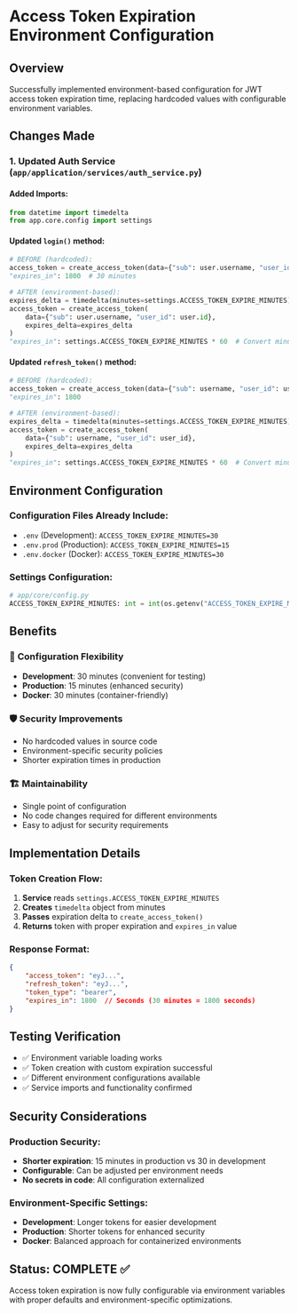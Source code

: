 # Access Token Expiration Environment Configuration

## Overview
Successfully implemented environment-based configuration for JWT access token expiration time, replacing hardcoded values with configurable environment variables.

## Changes Made

### 1. Updated Auth Service (`app/application/services/auth_service.py`)

#### Added Imports:
```python
from datetime import timedelta
from app.core.config import settings
```

#### Updated `login()` method:
```python
# BEFORE (hardcoded):
access_token = create_access_token(data={"sub": user.username, "user_id": user.id})
"expires_in": 1800  # 30 minutes

# AFTER (environment-based):
expires_delta = timedelta(minutes=settings.ACCESS_TOKEN_EXPIRE_MINUTES)
access_token = create_access_token(
    data={"sub": user.username, "user_id": user.id}, 
    expires_delta=expires_delta
)
"expires_in": settings.ACCESS_TOKEN_EXPIRE_MINUTES * 60  # Convert minutes to seconds
```

#### Updated `refresh_token()` method:
```python
# BEFORE (hardcoded):
access_token = create_access_token(data={"sub": username, "user_id": user_id})
"expires_in": 1800

# AFTER (environment-based):
expires_delta = timedelta(minutes=settings.ACCESS_TOKEN_EXPIRE_MINUTES)
access_token = create_access_token(
    data={"sub": username, "user_id": user_id}, 
    expires_delta=expires_delta
)
"expires_in": settings.ACCESS_TOKEN_EXPIRE_MINUTES * 60  # Convert minutes to seconds
```

## Environment Configuration

### Configuration Files Already Include:
- `.env` (Development): `ACCESS_TOKEN_EXPIRE_MINUTES=30`
- `.env.prod` (Production): `ACCESS_TOKEN_EXPIRE_MINUTES=15`
- `.env.docker` (Docker): `ACCESS_TOKEN_EXPIRE_MINUTES=30`

### Settings Configuration:
```python
# app/core/config.py
ACCESS_TOKEN_EXPIRE_MINUTES: int = int(os.getenv("ACCESS_TOKEN_EXPIRE_MINUTES", "30"))
```

## Benefits

### 🔧 **Configuration Flexibility**
- **Development**: 30 minutes (convenient for testing)
- **Production**: 15 minutes (enhanced security)
- **Docker**: 30 minutes (container-friendly)

### 🛡️ **Security Improvements**
- No hardcoded values in source code
- Environment-specific security policies
- Shorter expiration times in production

### 🏗️ **Maintainability**
- Single point of configuration
- No code changes required for different environments
- Easy to adjust for security requirements

## Implementation Details

### Token Creation Flow:
1. **Service** reads `settings.ACCESS_TOKEN_EXPIRE_MINUTES`
2. **Creates** `timedelta` object from minutes
3. **Passes** expiration delta to `create_access_token()`
4. **Returns** token with proper expiration and `expires_in` value

### Response Format:
```json
{
    "access_token": "eyJ...",
    "refresh_token": "eyJ...",
    "token_type": "bearer",
    "expires_in": 1800  // Seconds (30 minutes = 1800 seconds)
}
```

## Testing Verification
- ✅ Environment variable loading works
- ✅ Token creation with custom expiration successful
- ✅ Different environment configurations available
- ✅ Service imports and functionality confirmed

## Security Considerations

### Production Security:
- **Shorter expiration**: 15 minutes in production vs 30 in development
- **Configurable**: Can be adjusted per environment needs
- **No secrets in code**: All configuration externalized

### Environment-Specific Settings:
- **Development**: Longer tokens for easier development
- **Production**: Shorter tokens for enhanced security
- **Docker**: Balanced approach for containerized environments

## Status: COMPLETE ✅
Access token expiration is now fully configurable via environment variables with proper defaults and environment-specific optimizations.
